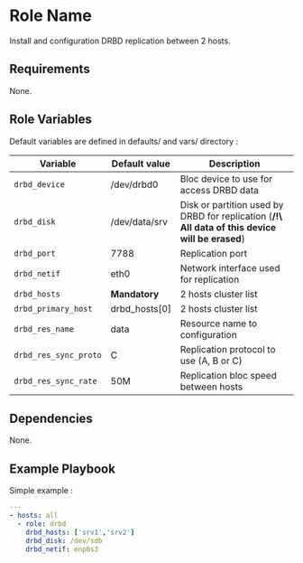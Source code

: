 Role Name
=========

Install and configuration DRBD replication between 2 hosts.

Requirements
------------

None.

Role Variables
--------------

Default variables are defined in defaults/ and vars/ directory :

| Variable | Default value | Description |
| -------- | ------------- | ----------- |
| `drbd_device` | /dev/drbd0 | Bloc device to use for access DRBD data |
| `drbd_disk` | /dev/data/srv | Disk or partition used by DRBD for replication (**/!\ All data of this device will be erased**) |
| `drbd_port` | 7788 | Replication port |
| `drbd_netif` | eth0 | Network interface used for replication |
| `drbd_hosts` | **Mandatory** | 2 hosts cluster list  |
| `drbd_primary_host` | drbd_hosts[0] | 2 hosts cluster list  |
| `drbd_res_name` | data | Resource name to configuration |
| `drbd_res_sync_proto` | C | Replication protocol to use (A, B or C) |
| `drbd_res_sync_rate` | 50M | Replication bloc speed between hosts |


Dependencies
------------

None.

Example Playbook
----------------

Simple example :

```YAML
---
- hosts: all
  - role: drbd
    drbd_hosts: ['srv1','srv2']
    drbd_disk: /dev/sdb
    drbd_netif: enp0s3
